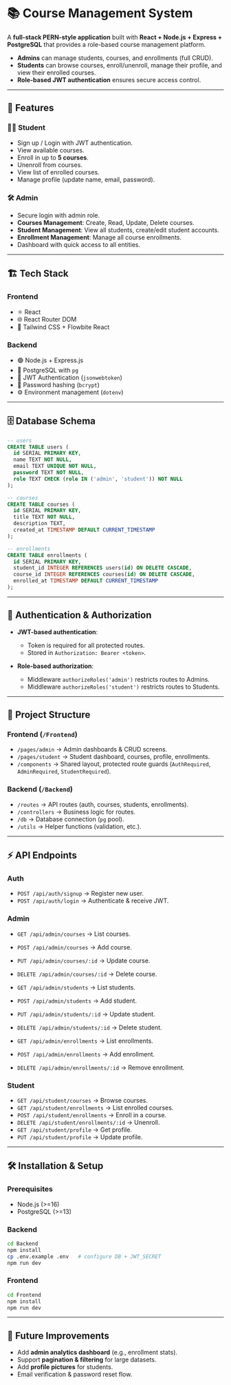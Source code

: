 # 📚 Course Management System

A **full-stack PERN-style application** built with **React + Node.js + Express + PostgreSQL** that provides a role-based course management platform.

* **Admins** can manage students, courses, and enrollments (full CRUD).
* **Students** can browse courses, enroll/unenroll, manage their profile, and view their enrolled courses.
* **Role-based JWT authentication** ensures secure access control.

---

## 🚀 Features

### 👨‍💻 Student

* Sign up / Login with JWT authentication.
* View available courses.
* Enroll in up to **5 courses**.
* Unenroll from courses.
* View list of enrolled courses.
* Manage profile (update name, email, password).

### 🛠️ Admin

* Secure login with admin role.
* **Courses Management**: Create, Read, Update, Delete courses.
* **Student Management**: View all students, create/edit student accounts.
* **Enrollment Management**: Manage all course enrollments.
* Dashboard with quick access to all entities.

---

## 🏗️ Tech Stack

### Frontend

* ⚛️ React
* 🌐 React Router DOM
* 🎨 Tailwind CSS + Flowbite React

### Backend

* 🟢 Node.js + Express.js
* 🐘 PostgreSQL with `pg`
* 🔐 JWT Authentication (`jsonwebtoken`)
* 🔑 Password hashing (`bcrypt`)
* ⚙️ Environment management (`dotenv`)

---

## 🗄️ Database Schema

```sql
-- users
CREATE TABLE users (
  id SERIAL PRIMARY KEY,
  name TEXT NOT NULL,
  email TEXT UNIQUE NOT NULL,
  password TEXT NOT NULL,
  role TEXT CHECK (role IN ('admin', 'student')) NOT NULL
);

-- courses
CREATE TABLE courses (
  id SERIAL PRIMARY KEY,
  title TEXT NOT NULL,
  description TEXT,
  created_at TIMESTAMP DEFAULT CURRENT_TIMESTAMP
);

-- enrollments
CREATE TABLE enrollments (
  id SERIAL PRIMARY KEY,
  student_id INTEGER REFERENCES users(id) ON DELETE CASCADE,
  course_id INTEGER REFERENCES courses(id) ON DELETE CASCADE,
  enrolled_at TIMESTAMP DEFAULT CURRENT_TIMESTAMP
);
```

---

## 🔑 Authentication & Authorization

* **JWT-based authentication**:

  * Token is required for all protected routes.
  * Stored in `Authorization: Bearer <token>`.

* **Role-based authorization**:

  * Middleware `authorizeRoles('admin')` restricts routes to Admins.
  * Middleware `authorizeRoles('student')` restricts routes to Students.

---

## 📂 Project Structure

### Frontend (`/Frontend`)

* `/pages/admin` → Admin dashboards & CRUD screens.
* `/pages/student` → Student dashboard, courses, profile, enrollments.
* `/components` → Shared layout, protected route guards (`AuthRequired`, `AdminRequired`, `StudentRequired`).

### Backend (`/Backend`)

* `/routes` → API routes (auth, courses, students, enrollments).
* `/controllers` → Business logic for routes.
* `/db` → Database connection (`pg` pool).
* `/utils` → Helper functions (validation, etc.).

---

## ⚡ API Endpoints

### Auth

* `POST /api/auth/signup` → Register new user.
* `POST /api/auth/login` → Authenticate & receive JWT.

### Admin

* `GET /api/admin/courses` → List courses.

* `POST /api/admin/courses` → Add course.

* `PUT /api/admin/courses/:id` → Update course.

* `DELETE /api/admin/courses/:id` → Delete course.

* `GET /api/admin/students` → List students.

* `POST /api/admin/students` → Add student.

* `PUT /api/admin/students/:id` → Update student.

* `DELETE /api/admin/students/:id` → Delete student.

* `GET /api/admin/enrollments` → List enrollments.

* `POST /api/admin/enrollments` → Add enrollment.

* `DELETE /api/admin/enrollments/:id` → Remove enrollment.

### Student

* `GET /api/student/courses` → Browse courses.
* `GET /api/student/enrollments` → List enrolled courses.
* `POST /api/student/enrollments` → Enroll in a course.
* `DELETE /api/student/enrollments/:id` → Unenroll.
* `GET /api/student/profile` → Get profile.
* `PUT /api/student/profile` → Update profile.

---

## 🛠️ Installation & Setup

### Prerequisites

* Node.js (>=16)
* PostgreSQL (>=13)

### Backend

```bash
cd Backend
npm install
cp .env.example .env   # configure DB + JWT_SECRET
npm run dev
```

### Frontend

```bash
cd Frontend
npm install
npm run dev
```

---

## 🔮 Future Improvements

* Add **admin analytics dashboard** (e.g., enrollment stats).
* Support **pagination & filtering** for large datasets.
* Add **profile pictures** for students.
* Email verification & password reset flow.


